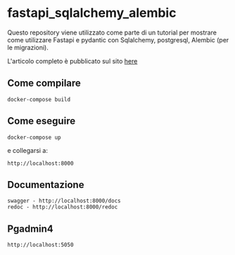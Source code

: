 # fastapi_sqlalchemy_alembic

Questo repository viene utilizzato come parte di un tutorial per mostrare come utilizzare Fastapi e pydantic con Sqlalchemy, postgresql, Alembic (per le migrazioni).

L'articolo completo è pubblicato sul sito [here](https://scienzadeidati.com/blog/fastapi-con-sqlalchemy-postgresql-e-alembic-e-ovviamente-docker-parte-1/)

## Come compilare

    docker-compose build

## Come eseguire

    docker-compose up

e collegarsi a:

    http://localhost:8000

## Documentazione

    swagger - http://localhost:8000/docs
    redoc - http://localhost:8000/redoc

## Pgadmin4

    http://localhost:5050